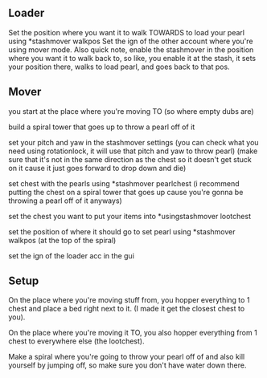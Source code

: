Loader 
-------

Set the position where you want it to walk TOWARDS to load your pearl using *stashmover walkpos
Set the ign of the other account where you're using mover mode. 
Also quick note, enable the stashmover in the position where you want it to walk back to, so like, you enable it at the stash, it sets your position there, walks to load pearl, and goes back to that pos.

Mover
--------

you start at the place where you're moving TO (so where empty dubs are)

build a spiral tower that goes up to throw a pearl off of it

set your pitch and yaw in the stashmover settings (you can check what you need using rotationlock, it will use that pitch and yaw to throw pearl) (make sure that it's not in the same direction as the chest so it doesn't get stuck on it cause it just goes forward to drop down and die)

set chest with the pearls using *stashmover pearlchest (i recommend putting the chest on a spiral tower that goes up cause you're gonna be throwing a pearl off of it anyways)

set the chest you want to put your items into *usingstashmover lootchest

set the position of where it should go to set pearl using *stashmover walkpos (at the top of the spiral)

set the ign of the loader acc in the gui



Setup
-------

On the place where you're moving stuff from, you hopper everything to 1 chest and place a bed right next to it. (I made it get the closest chest to you).

On the place where you're moving it TO, you also hopper everything from 1 chest to everywhere else (the lootchest).

Make a spiral where you're going to throw your pearl off of and also kill yourself by jumping off, so make sure you don't have water down there.

